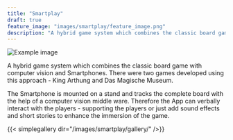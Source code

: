 ```yaml
---
title: "Smartplay"
draft: true
feature_image: "images/smartplay/feature_image.png"
description: "A hybrid game system which combines the classic board game with computer vision and Smartphones."
---
```

![Example image](/images/tiberiumAlliance/GameInfo.png )


A hybrid game system which combines the classic board game with computer vision and Smartphones. There were two games developed using this approach - King Arthung and Das Magische Museum. 

The Smartphone is mounted on a stand and tracks the complete board with the help of a computer vision middle ware.
Therefore the App can verbally interact with the players - supporting the players or just add sound effects and short stories to enhance the immersion of the game.

{{< simplegallery dir="/images/smartplay/gallery/" />}}